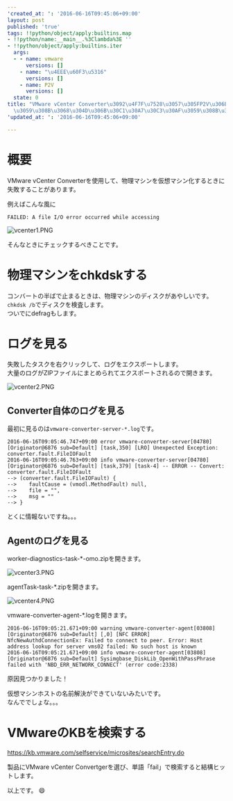 ```yaml
---
'created_at: ': '2016-06-16T09:45:06+09:00'
layout: post
published: 'true'
tags: !!python/object/apply:builtins.map
- !!python/name:__main__.%3Clambda%3E ''
- !!python/object/apply:builtins.iter
  args:
  - - name: vmware
      versions: []
    - name: "\u4EEE\u60F3\u5316"
      versions: []
    - name: P2V
      versions: []
  state: 0
title: "VMware vCenter Converter\u3092\u4F7F\u7528\u3057\u305FP2V\u306B\u5931\u6557\
  \u3059\u308B\u3068\u304D\u306B\u30C1\u30A7\u30C3\u30AF\u3059\u308B\u3053\u3068"
'updated_at: ': '2016-06-16T09:45:06+09:00'

---
```

# 概要  
  
VMware vCenter Converterを使用して、物理マシンを仮想マシン化するときに失敗することがあります。  
  
例えばこんな風に  
  
```
FAILED: A file I/O error occurred while accessing
```  
  
![vcenter1.PNG](/assets/images/ce0af122-6434-0967-c242-363e61e6bbc9.png)  
  
そんなときにチェックするべきことです。  
  
# 物理マシンをchkdskする  
  
コンバートの半ばで止まるときは、物理マシンのディスクがあやしいです。  
`chkdsk /b`でディスクを検査します。  
ついでにdefragもします。  
  
# ログを見る  
  
失敗したタスクを右クリックして、ログをエクスポートします。  
大量のログがZIPファイルにまとめられてエクスポートされるので開きます。  
  
![vcenter2.PNG](/assets/images/cb32f1c8-3860-5e61-6fd2-99a1da63ea21.png)  
  
## Converter自体のログを見る  
  
最初に見るのは`vmware-converter-server-*.log`です。  
  
  
```
2016-06-16T09:05:46.747+09:00 error vmware-converter-server[04780] [Originator@6876 sub=Default] [task,350] [LRO] Unexpected Exception: converter.fault.FileIOFault
2016-06-16T09:05:46.763+09:00 info vmware-converter-server[04780] [Originator@6876 sub=Default] [task,379] [task-4] -- ERROR -- Convert: converter.fault.FileIOFault
--> (converter.fault.FileIOFault) {
-->    faultCause = (vmodl.MethodFault) null, 
-->    file = "", 
-->    msg = ""
--> }
```  
  
とくに情報ないですね。。。  
  
## Agentのログを見る  
  
worker-diagnostics-task-*-omo.zipを開きます。  
  
![vcenter3.PNG](/assets/images/d2e96cfa-109b-93af-8c44-6db23072b4a7.png)  
  
agentTask-task-*.zipを開きます。  
  
![vcenter4.PNG](/assets/images/3129425c-0b53-f052-8b70-9ff995e4daa3.png)  
  
vmware-converter-agent-*.logを開きます。  
  
```
2016-06-16T09:05:21.671+09:00 warning vmware-converter-agent[03808] [Originator@6876 sub=Default] [,0] [NFC ERROR] NfcNewAuthdConnectionEx: Failed to connect to peer. Error: Host address lookup for server vms02 failed: No such host is known
2016-06-16T09:05:21.671+09:00 info vmware-converter-agent[03808] [Originator@6876 sub=Default] Sysimgbase_DiskLib_OpenWithPassPhrase failed with 'NBD_ERR_NETWORK_CONNECT' (error code:2338)
```  
  
原因見つかりました！  
  
仮想マシンホストの名前解決ができていないみたいです。  
なんででしょな。。。  
  
# VMwareのKBを検索する  
  
https://kb.vmware.com/selfservice/microsites/searchEntry.do  
  
製品にVMware vCenter Convertgerを選び、単語「fail」で検索すると結構ヒットします。  
  
以上です。 :smile:   
